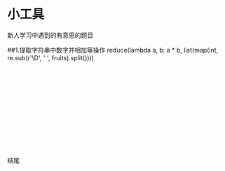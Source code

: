 # 小工具

新人学习中遇到的有意思的题目

##1.提取字符串中数字并相加等操作
          reduce(lambda a, b: a * b, list(map(int, re.sub(r'\D', ' ', fruits).split())))

<br><br><br><br><br><br><br><br><br><br><br>







































结尾

